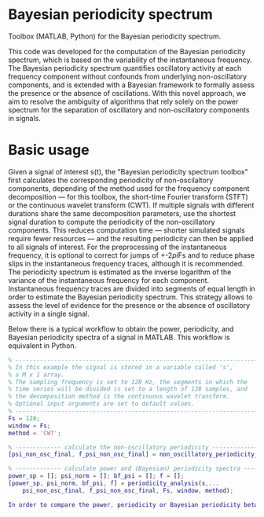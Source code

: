 # Bayesian periodicity spectrum
Toolbox (MATLAB, Python) for the Bayesian periodicity spectrum.

This code was developed for the computation of the Bayesian periodicity spectrum, which is based on the variability of the instantaneous frequency. The Bayesian periodicity spectrum quantifies oscillatory activity at each frequency component without confounds from underlying non-oscillatory components, and is extended with a Bayesian framework to formally assess the presence or the absence of oscillations. With this novel approach, we aim to resolve the ambiguity of algorithms that rely solely on the power spectrum for the separation of oscillatory and non-oscillatory components in signals.
# Basic usage
Given a signal of interest s(t), the "Bayesian periodicity spectrum toolbox" first calculates the corresponding periodicity of non-oscilaltory components, depending of the method used for the frequency component decomposition — for this toolbox, the short-time Fourier transform (STFT) or the continuous wavelet transform (CWT). If multiple signals with different durations share the same decomposition parameters, use the shortest signal duration to compute the periodicity of the non-oscillatory components. This reduces computation time — shorter simulated signals require fewer resources — and the resulting periodicity can then be applied to all signals of interest. For the preprocessing of the instantaneous frequency, it is optional to correct for jumps of +-2*pi*Fs and to reduce phase slips in the instantaneous frequency traces, although it is recommended. The periodicity spectrum is estimated as the inverse logarithm of the variance of the instantaneous frequency for each component. Instantaneous frequency traces are divided into segments of equal length in order to estimate the Bayesian periodicity spectrum. This strategy allows to assess the level of evidence for the presence or the absence of oscillatory activity in a single signal.

Below there is a typical workflow to obtain the power, periodicity, and Bayesian periodicity spectra of a signal in MATLAB. This workflow is equivalent in Python.

```matlab
% ---------------------------------------------------------------------
% In this example the signal is stored in a variable called 's', 
% a M x 1 array.
% The sampling frequency is set to 128 Hz, the segments in which the
% time series will be divided is set to a length of 128 samples, and
% the decomposition method is the continuous wavelet transform.
% Optional input arguments are set to default values.
% ---------------------------------------------------------------------
Fs = 128;
window = Fs;
method = 'CWT';

% ------------- calculate the non-oscillatory periodicity -------------
[psi_non_osc_final, f_psi_non_osc_final] = non_oscillatory_periodicity_spectrum(length(s), Fs, window, method);

% ------------- calculate power and (Bayesian) periodicity spectra ----
power_sp = []; psi_norm = []; bf_psi = []; f = [];
[power_sp, psi_norm, bf_psi, f] = periodicity_analysis(s,...
    psi_non_osc_final, f_psi_non_osc_final, Fs, window, method);

In order to compare the power, periodicity or Bayesian periodicity between two populations y1 and y2, there is a function called 'spectra_comparison' made for this purpose. This function performs a Bayesian paired t-test for each frequency component.
